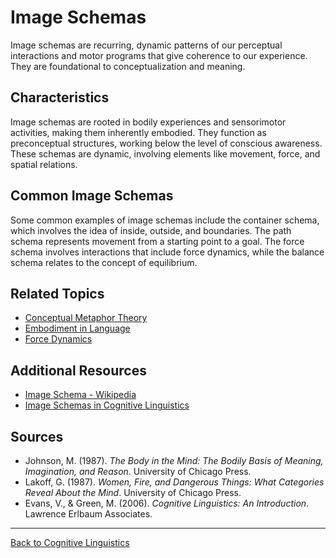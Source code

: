 # Image Schemas

Image schemas are recurring, dynamic patterns of our perceptual interactions and motor programs that give coherence to our experience. They are foundational to conceptualization and meaning.

## Characteristics

Image schemas are rooted in bodily experiences and sensorimotor activities, making them inherently embodied. They function as preconceptual structures, working below the level of conscious awareness. These schemas are dynamic, involving elements like movement, force, and spatial relations.

## Common Image Schemas

Some common examples of image schemas include the container schema, which involves the idea of inside, outside, and boundaries. The path schema represents movement from a starting point to a goal. The force schema involves interactions that include force dynamics, while the balance schema relates to the concept of equilibrium.


## Related Topics

- [Conceptual Metaphor Theory](../Conceptual-Metaphor-Theory.md)
- [Embodiment in Language](../Embodiment-in-Language.md)
- [Force Dynamics](Force-Dynamics.md)

## Additional Resources

- [Image Schema - Wikipedia](https://en.wikipedia.org/wiki/Image_schema)
- [Image Schemas in Cognitive Linguistics](https://www.sciencedirect.com/topics/psychology/image-schema)

## Sources

- Johnson, M. (1987). *The Body in the Mind: The Bodily Basis of Meaning, Imagination, and Reason*. University of Chicago Press.
- Lakoff, G. (1987). *Women, Fire, and Dangerous Things: What Categories Reveal About the Mind*. University of Chicago Press.
- Evans, V., & Green, M. (2006). *Cognitive Linguistics: An Introduction*. Lawrence Erlbaum Associates.

---

[Back to Cognitive Linguistics](../README.md)
